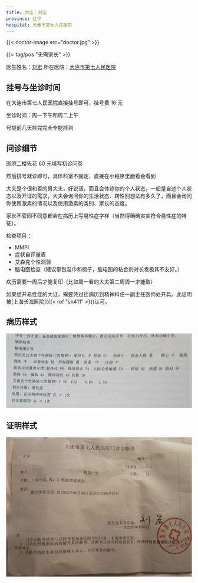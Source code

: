 ```yaml
---
title: 大连｜刘宏
province: 辽宁
hospital: 大连市第七人民医院
---
```


{{< doctor-image src="doctor.jpg" >}}

<p>
{{< tag/pos "无需家长" >}}
</p>

医生姓名：[刘宏](https://www.haodf.com/doctor/62704.html)
所在医院：[大连市第七人民医院](https://amap.com/place/B019B01AD1)

## 挂号与坐诊时间

在大连市第七人民医院直接挂号即可，挂号费 16 元

坐诊时间：周一下午和周二上午

号提前几天挂完完全全能挂到

## 问诊细节

医院二楼先花 60 元填写初诊问卷

然后排号就诊即可，具体科室不固定，直接在小程序里面看会看到

大夫是个很和善的男大夫，好说话，而且会体谅你的个人状态，一般是自述个人状态以及开证的需求，大夫会询问你的生活状态、跨性别想法有多久了，而且会询问你使用激素的情况以及使用激素的类别、家长的态度。

家长不管同不同意都会在病历上写易性症字样（当然得确确实实符合易性症的特征）。

检查项目：

- MMPI
- 症状自评量表
- 艾森克个性测验
- 脑电图检查（建议带包湿巾和梳子，脑电图的粘合剂对长发极其不友好。）

病历需要一周后才能复印（比如周一看的大夫第二周周一才能取）

如果想开易性症的大证，需要凭过往病历到精神科任一副主任医师处开具。此证明被[上海长海医院]({{< ref "sh411" >}})认可。

## 病历样式

![病历](bingli.png)

## 证明样式

![证明](certificate.jpg)
